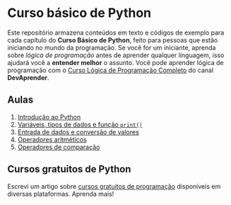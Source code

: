 # Curso básico de Python

Este repositório armazena conteúdos em texto e códigos de exemplo para cada capítulo do **Curso Básico de Python**, feito para pessoas que estão iniciando no mundo da programação. Se você for um iniciante, aprenda sobre *lógica de programação* antes de aprender qualquer linguagem, isso ajudará você a **entender melhor** o assunto. Você pode aprender lógica de programação com o [Curso Lógica de Programação Completo](https://www.youtube.com/watch?v=iF2MdbrTiBM) do canal **DevAprender**.

## Aulas

1. [Introdução ao Python](https://github.com/jaedsonpys/curso-basico-python/tree/master/introducao-python)
2. [Variáveis, tipos de dados e função `print()`](https://github.com/jaedsonpys/curso-basico-python/tree/master/variaveis)
3. [Entrada de dados e conversão de valores](https://github.com/jaedsonpys/curso-basico-python/tree/master/entrada-de-dados)
4. [Operadores aritméticos](https://github.com/jaedsonpys/curso-basico-python/tree/master/operadores-aritmeticos)
5. [Operadores de comparação](https://github.com/jaedsonpys/curso-basico-python/tree/master/operadores-de-comparacao)

## Cursos gratuitos de Python

Escrevi um artigo sobre [cursos gratuitos de programação](https://dev.to/jaedsonpys/melhores-sites-se-tornar-um-desenvolvedor-548p) disponíveis em diversas plataformas. Aprenda mais!